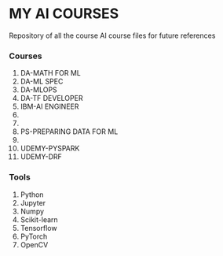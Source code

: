 # MY AI COURSES

Repository of all the course AI course files for future references

### Courses
1. DA-MATH FOR ML
2. DA-ML SPEC
3. DA-MLOPS
4. DA-TF DEVELOPER
5. IBM-AI ENGINEER
6. 
7. 
8. PS-PREPARING DATA FOR ML
9. 
10. UDEMY-PYSPARK
11. UDEMY-DRF

### Tools
1. Python
2. Jupyter
3. Numpy
4. Scikit-learn
5. Tensorflow
6. PyTorch
7. OpenCV